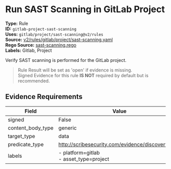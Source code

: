 # Run SAST Scanning in GitLab Project  
**Type:** Rule  
**ID:** `gitlab-project-sast-scanning`  
**Uses:** `gitlab/project/sast-scanning@v2/rules`  
**Source:** [v2/rules/gitlab/project/sast-scanning.yaml](https://github.com/scribe-public/sample-policies/v2/rules/gitlab/project/sast-scanning.yaml)  
**Rego Source:** [sast-scanning.rego](https://github.com/scribe-public/sample-policies/v2/rules/gitlab/project/sast-scanning.rego)  
**Labels:** Gitlab, Project  

Verify SAST scanning is performed for the GitLab project.

> Rule Result will be set as 'open' if evidence is missing.  
> Signed Evidence for this rule **IS NOT** required by default but is recommended.  

## Evidence Requirements  
| Field | Value |
|-------|-------|
| signed | False |
| content_body_type | generic |
| target_type | data |
| predicate_type | http://scribesecurity.com/evidence/discovery/v0.1 |
| labels | - platform=gitlab<br>- asset_type=project |

